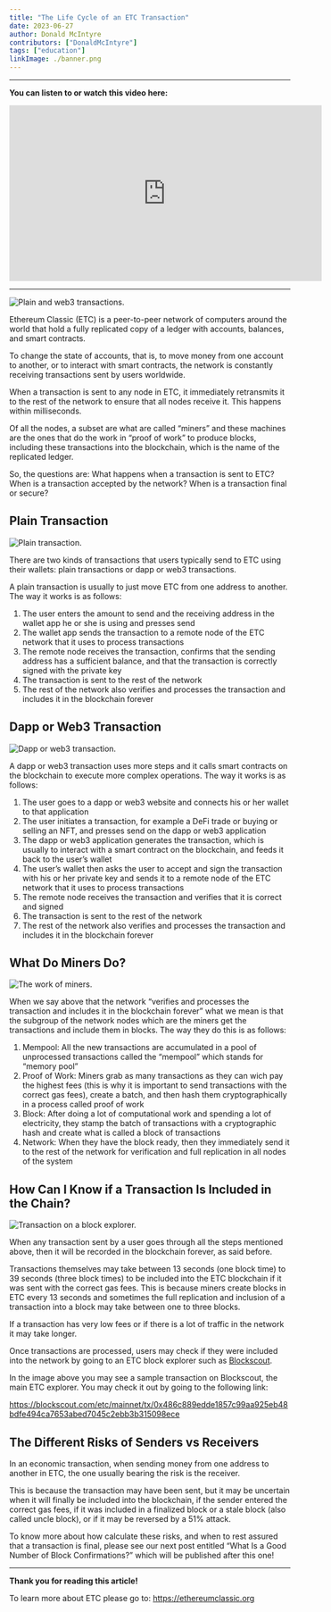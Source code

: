 ```yaml
---
title: "The Life Cycle of an ETC Transaction"
date: 2023-06-27
author: Donald McIntyre
contributors: ["DonaldMcIntyre"]
tags: ["education"]
linkImage: ./banner.png
---
```


---
**You can listen to or watch this video here:**

<iframe width="560" height="315" src="https://www.youtube.com/embed/PD_aluJ_MVU" title="YouTube video player" frameborder="0" allow="accelerometer; autoplay; clipboard-write; encrypted-media; gyroscope; picture-in-picture; web-share" allowfullscreen></iframe>

---

![Plain and web3 transactions.](./banner.png)

Ethereum Classic (ETC) is a peer-to-peer network of computers around the world that hold a fully replicated copy of a ledger with accounts, balances, and smart contracts. 

To change the state of accounts, that is, to move money from one account to another, or to interact with smart contracts, the network is constantly receiving transactions sent by users worldwide.

When a transaction is sent to any node in ETC, it immediately retransmits it to the rest of the network to ensure that all nodes receive it. This happens within milliseconds.

Of all the nodes, a subset are what are called “miners” and these machines are the ones that do the work in “proof of work” to produce blocks, including these transactions into the blockchain, which is the name of the replicated ledger.

So, the questions are: What happens when a transaction is sent to ETC? When is a transaction accepted by the network? When is a transaction final or secure?

## Plain Transaction

![Plain transaction.](./1.png)

There are two kinds of transactions that users typically send to ETC using their wallets: plain transactions or dapp or web3 transactions.

A plain transaction is usually to just move ETC from one address to another. The way it works is as follows:

1. The user enters the amount to send and the receiving address in the wallet app he or she is using and presses send
2. The wallet app sends the transaction to a remote node of the ETC network that it uses to process transactions
3. The remote node receives the transaction, confirms that the sending address has a sufficient balance, and that the transaction is correctly signed with the private key
4. The transaction is sent to the rest of the network
5. The rest of the network also verifies and processes the transaction and includes it in the blockchain forever

## Dapp or Web3 Transaction

![Dapp or web3 transaction.](./2.png)

A dapp or web3 transaction uses more steps and it calls smart contracts on the blockchain to execute more complex operations. The way it works is as follows:

1. The user goes to a dapp or web3 website and connects his or her wallet to that application
2. The user initiates a transaction, for example a DeFi trade or buying or selling an NFT, and presses send on the dapp or web3 application
3. The dapp or web3 application generates the transaction, which is usually to interact with a smart contract on the blockchain, and feeds it back to the user’s wallet
4. The user’s wallet then asks the user to accept and sign the transaction with his or her private key and sends it to a remote node of the ETC network that it uses to process transactions
5. The remote node receives the transaction and verifies that it is correct and signed
6. The transaction is sent to the rest of the network
7. The rest of the network also verifies and processes the transaction and includes it in the blockchain forever

## What Do Miners Do?

![The work of miners.](./3.png)

When we say above that the network “verifies and processes the transaction and includes it in the blockchain forever” what we mean is that the subgroup of the network nodes which are the miners get the transactions and include them in blocks. The way they do this is as follows:

1. Mempool: All the new transactions are accumulated in a pool of unprocessed transactions called the “mempool” which stands for “memory pool”
2. Proof of Work: Miners grab as many transactions as they can wich pay the highest fees (this is why it is important to send transactions with the correct gas fees), create a batch, and then hash them cryptographically in a process called proof of work
3. Block: After doing a lot of computational work and spending a lot of electricity, they stamp the batch of transactions with a cryptographic hash and create what is called a block of transactions
4. Network: When they have the block ready, then they immediately send it to the rest of the network for verification and full replication in all nodes of the system

## How Can I Know if a Transaction Is Included in the Chain?

![Transaction on a block explorer.](./4.png)

When any transaction sent by a user goes through all the steps mentioned above, then it will be recorded in the blockchain forever, as said before.

Transactions themselves may take between 13 seconds (one block time) to 39 seconds (three block times) to be included into the ETC blockchain if it was sent with the correct gas fees. This is because miners create blocks in ETC every 13 seconds and sometimes the full replication and inclusion of a transaction into a block may take between one to three blocks.

If a transaction has very low fees or if there is a lot of traffic in the network it may take longer.

Once transactions are processed, users may check if they were included into the network by going to an ETC  block explorer such as [Blockscout](https://blockscout.com/etc/mainnet/).

In the image above you may see a sample transaction on Blockscout, the main ETC explorer. You may check it out by going to the following link:

https://blockscout.com/etc/mainnet/tx/0x486c889edde1857c99aa925eb48bdfe494ca7653abed7045c2ebb3b315098ece

## The Different Risks of Senders vs Receivers

In an economic transaction, when sending money from one address to another in ETC, the one usually bearing the risk is the receiver. 

This is because the transaction may have been sent, but it may be uncertain when it will finally be included into the blockchain, if the sender entered the correct gas fees, if it was included in a finalized block or a stale block (also called uncle block), or if it may be reversed by a 51% attack.

To know more about how calculate these risks, and when to rest assured that a transaction is final, please see our next post entitled “What Is a Good Number of Block Confirmations?” which will be published after this one!

---

**Thank you for reading this article!**

To learn more about ETC please go to: https://ethereumclassic.org
